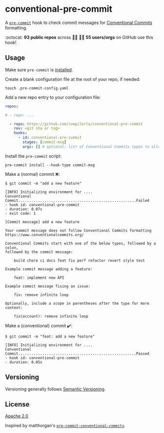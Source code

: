 # conventional-pre-commit

A [`pre-commit`](https://pre-commit.com) hook to check commit messages for
[Conventional Commits](https://conventionalcommits.org) formatting.

<!-- github_stats starts -->
:octocat: **93 public repos** across :woman_technologist: :man_technologist: **55 users/orgs** on GitHub use this hook!
<!-- github_stats ends -->

## Usage

Make sure `pre-commit` is [installed](https://pre-commit.com#install).

Create a blank configuration file at the root of your repo, if needed:

```console
touch .pre-commit-config.yaml
```

Add a new repo entry to your configuration file:

```yaml
repos:

# - repo: ...

  - repo: https://github.com/compilerla/conventional-pre-commit
    rev: <git sha or tag>
    hooks:
      - id: conventional-pre-commit
        stages: [commit-msg]
        args: [] # optional: list of Conventional Commits types to allow
```

Install the `pre-commit` script:

```console
pre-commit install --hook-type commit-msg
```

Make a (normal) commit :x::

```console
$ git commit -m "add a new feature"

[INFO] Initializing environment for ....
Conventional Commit......................................................Failed
- hook id: conventional-pre-commit
- duration: 0.07s
- exit code: 1

[Commit message] add a new feature

Your commit message does not follow Conventional Commits formatting
https://www.conventionalcommits.org/

Conventional Commits start with one of the below types, followed by a colon,
followed by the commit message:

    build chore ci docs feat fix perf refactor revert style test

Example commit message adding a feature:

    feat: implement new API

Example commit message fixing an issue:

    fix: remove infinite loop

Optionally, include a scope in parentheses after the type for more context:

    fix(account): remove infinite loop
```

Make a (conventional) commit :heavy_check_mark::

```console
$ git commit -m "feat: add a new feature"

[INFO] Initializing environment for ....
Conventional Commit......................................................Passed
- hook id: conventional-pre-commit
- duration: 0.05s
```

## Versioning

Versioning generally follows [Semantic Versioning](https://semver.org/).

## License

[Apache 2.0](LICENSE)

Inspired by matthorgan's [`pre-commit-conventional-commits`](https://github.com/matthorgan/pre-commit-conventional-commits).
